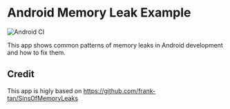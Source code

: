 # Android Memory Leak Example 
![Android CI](https://github.com/kvn-stgl/AndroidMemoryLeakExample/workflows/Android%20CI/badge.svg)

This app shows common patterns of memory leaks in Android development and how to fix them.

## Credit
This app is higly based on https://github.com/frank-tan/SinsOfMemoryLeaks
